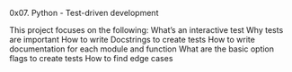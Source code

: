 0x07. Python - Test-driven development

This project focuses on the following:
What’s an interactive test
Why tests are important
How to write Docstrings to create tests
How to write documentation for each module and function
What are the basic option flags to create tests
How to find edge cases
